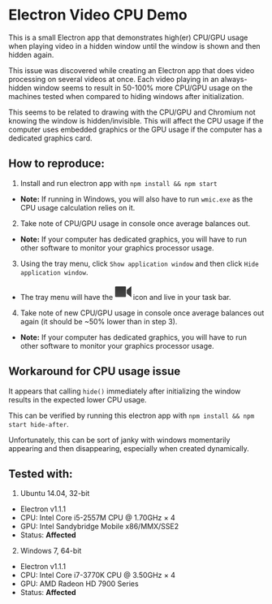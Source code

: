 # Electron Video CPU Demo

This is a small Electron app that demonstrates high(er) CPU/GPU usage when playing video in a hidden window until the window is shown and then hidden again.

This issue was discovered while creating an Electron app that does video processing on several videos at once.  Each video playing in an always-hidden window seems to result in 50-100% more CPU/GPU usage on the machines tested when compared to hiding windows after initialization.

This seems to be related to drawing with the CPU/GPU and Chromium not knowing the window is hidden/invisible.  This will affect the CPU usage if the computer uses embedded graphics or the GPU usage if the computer has a dedicated graphics card.

## How to reproduce:

1. Install and run electron app with `npm install && npm start`
  * **Note:** If running in Windows, you will also have to run `wmic.exe` as the CPU usage calculation relies on it.
2. Take note of CPU/GPU usage in console once average balances out.
  * **Note:** If your computer has dedicated graphics, you will have to run other software to monitor your graphics processor usage.
3. Using the tray menu, click `Show application window` and then click `Hide application window`.
  * The tray menu will have the ![Icon](/assets/Icon_Video_small.png) icon and live in your task bar.
4. Take note of new CPU/GPU usage in console once average balances out again (it should be ~50% lower than in step 3).
  * **Note:** If your computer has dedicated graphics, you will have to run other software to monitor your graphics processor usage.

## Workaround for CPU usage issue

It appears that calling `hide()` immediately after initializing the window results in the expected lower CPU usage.

This can be verified by running this electron app with `npm install && npm start hide-after`.

Unfortunately, this can be sort of janky with windows momentarily appearing and then disappearing, especially when created dynamically.

## Tested with:

1. Ubuntu 14.04, 32-bit
  * Electron v1.1.1
  * CPU: Intel Core i5-2557M CPU @ 1.70GHz × 4
  * GPU: Intel Sandybridge Mobile x86/MMX/SSE2
  * Status: **Affected**

2. Windows 7, 64-bit
  * Electron v1.1.1
  * CPU: Intel Core i7-3770K CPU @ 3.50GHz × 4
  * GPU: AMD Radeon HD 7900 Series
  * Status: **Affected**
